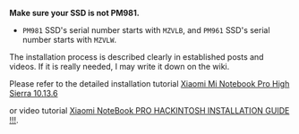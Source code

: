 <b>Make sure your SSD is not PM981.</b>
  - `PM981` SSD's serial number starts with `MZVLB`, and `PM961` SSD's serial number starts with `MZVLW`.

The installation process is described clearly in established posts and videos. If it is really needed, I may write it down on the wiki.

Please refer to the detailed installation tutorial [Xiaomi Mi Notebook Pro High Sierra 10.13.6](https://www.tonymacx86.com/threads/guide-xiaomi-mi-notebook-pro-high-sierra-10-13-6.242724) 

or video tutorial [Xiaomi NoteBook PRO HACKINTOSH INSTALLATION GUIDE !!!](https://www.youtube.com/watch?v=72sPmkpxCvc).